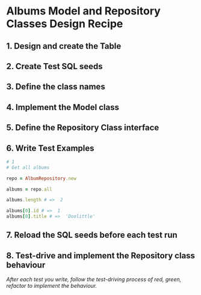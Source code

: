 # Albums Model and Repository Classes Design Recipe

## 1. Design and create the Table

## 2. Create Test SQL seeds

## 3. Define the class names

## 4. Implement the Model class

## 5. Define the Repository Class interface

## 6. Write Test Examples

```ruby
# 1
# Get all albums

repo = AlbumRepository.new

albums = repo.all

albums.length # =>  2

albums[0].id # =>  1
albums[0].title # =>  'Doolittle'
```

## 7. Reload the SQL seeds before each test run

## 8. Test-drive and implement the Repository class behaviour

_After each test you write, follow the test-driving process of red, green, refactor to implement the behaviour._
